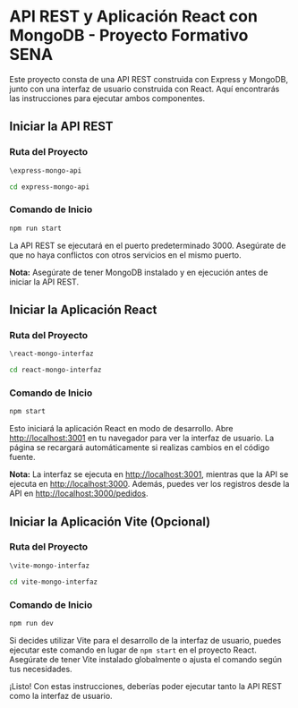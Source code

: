 # API REST y Aplicación React con MongoDB - Proyecto Formativo SENA

Este proyecto consta de una API REST construida con Express y MongoDB, junto con una interfaz de usuario construida con React. Aquí encontrarás las instrucciones para ejecutar ambos componentes.

## Iniciar la API REST

### Ruta del Proyecto
```bash
\express-mongo-api
```
```bash
cd express-mongo-api
```

### Comando de Inicio
```bash
npm run start
```

La API REST se ejecutará en el puerto predeterminado 3000. Asegúrate de que no haya conflictos con otros servicios en el mismo puerto.

**Nota:** Asegúrate de tener MongoDB instalado y en ejecución antes de iniciar la API REST.

## Iniciar la Aplicación React

### Ruta del Proyecto
```bash
\react-mongo-interfaz
```
```bash
cd react-mongo-interfaz
```

### Comando de Inicio
```bash
npm start
```

Esto iniciará la aplicación React en modo de desarrollo. Abre [http://localhost:3001](http://localhost:3001) en tu navegador para ver la interfaz de usuario. La página se recargará automáticamente si realizas cambios en el código fuente.

**Nota:** La interfaz se ejecuta en [http://localhost:3001](http://localhost:3001), mientras que la API se ejecuta en [http://localhost:3000](http://localhost:3000). Además, puedes ver los registros desde la API en [http://localhost:3000/pedidos](http://localhost:3000/pedidos).

## Iniciar la Aplicación Vite (Opcional)

### Ruta del Proyecto
```bash
\vite-mongo-interfaz
```
```bash
cd vite-mongo-interfaz
```

### Comando de Inicio
```bash
npm run dev
```

Si decides utilizar Vite para el desarrollo de la interfaz de usuario, puedes ejecutar este comando en lugar de `npm start` en el proyecto React. Asegúrate de tener Vite instalado globalmente o ajusta el comando según tus necesidades.

¡Listo! Con estas instrucciones, deberías poder ejecutar tanto la API REST como la interfaz de usuario.